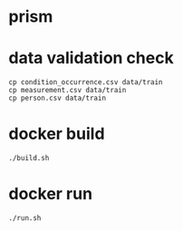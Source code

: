 # prism

# data validation check

```
cp condition_occurrence.csv data/train
cp measurement.csv data/train
cp person.csv data/train
```

# docker build

```
./build.sh
```

# docker run

```
./run.sh
```


